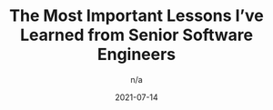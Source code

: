 ---
author: n/a
date: 2021-07-14
layout: post.njk
publisher: bttrprogramming
tags:
  - meta
target_url: https://betterprogramming.pub/the-most-important-lessons-ive-learned-from-senior-software-engineers-7dfbc2e0c6a
title: The Most Important Lessons I’ve Learned from Senior Software Engineers
---